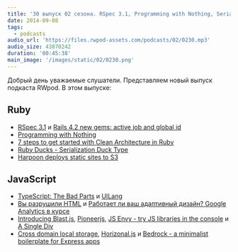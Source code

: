 ```yaml
---
title: '30 выпуск 02 сезона. RSpec 3.1, Programming with Nothing, Serialization Duck Type, TypeScript: The Bad Parts, JS Envy и прочее'
date: 2014-09-08
tags:
  - podcasts
audio_url: 'https://files.rwpod-assets.com/podcasts/02/0230.mp3'
audio_size: 43870242
duration: '00:45:38'
main_image: '/images/static/02/0230.png'
---
```


Добрый день уважаемые слушатели. Представляем новый выпуск подкаста RWpod. В этом выпуске:

## Ruby

- [RSpec 3.1](http://myronmars.to/n/dev-blog/2014/09/rspec-3-1-has-been-released) и [Rails 4.2 new gems: active job and global id](http://dev.mikamai.com/post/96343027199/rails-4-2-new-gems-active-job-and-global-id)
- [Programming with Nothing](http://codon.com/programming-with-nothing)
- [7 steps to get started with Clean Architecture in Ruby](https://medium.com/@fbzga/clean-architecture-in-ruby-7eb3cd0fc145)
- [Ruby Ducks - Serialization Duck Type](http://monkeyandcrow.com/blog/ruby_ducks_serialization_duck_type/)
- [Harpoon deploys static sites to S3](http://www.getharpoon.com/)

## JavaScript

- [TypeScript: The Bad Parts](http://j201.github.io/posts/2014-08-30-TypeScript-The-Bad-Parts.html) и [UILang](http://uilang.com/)
- [Вы разрушили HTML](http://blog.dantup.com/2014/08/you-have-ruined-html/) и [Работает ли ваш адаптивный дизайн? Google Analytics в курсе](http://www.smashingmagazine.com/2014/08/28/responsive-web-design-google-analytics/)
- [Introducing Blast.js](https://hacks.mozilla.org/2014/09/introducing-blast-js/), [Pioneerjs](http://pioneerjs.com/), [JS Envy - try JS libraries in the console](http://jsenvy.com/) и [A Single Div](http://a.singlediv.com/)
- [Cross domain local storage](https://github.com/zendesk/cross-storage), [Horizonal.js](http://www.michaelbromley.co.uk/horizonal/demo/) и [Bedrock - a minimalist boilerplate for Express apps](http://tilomitra.github.io/bedrock/)
